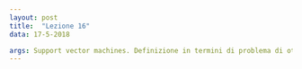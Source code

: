 ```yaml
---
layout: post
title:  "Lezione 16"
data: 17-5-2018

args: Support vector machines. Definizione in termini di problema di ottimizzazione. Formulazione in termini di problema duale. Funzioni kernel.
---
```


